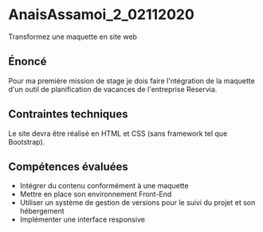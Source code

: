 # AnaisAssamoi_2_02112020

Transformez une maquette en site web

## Énoncé

Pour ma première mission de stage je dois faire l'ntégration de la maquette d'un outil de planification de vacances de l'entreprise Reservia.

## Contraintes techniques

Le site devra être réalisé en HTML et CSS (sans framework tel que Bootstrap).

## Compétences évaluées

- Intégrer du contenu conformément à une maquette
- Mettre en place son environnement Front-End
- Utiliser un système de gestion de versions pour le suivi du projet et son hébergement
- Implémenter une interface responsive
